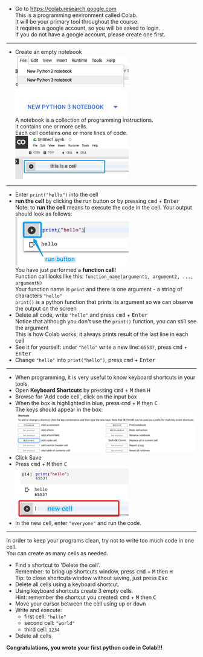 * Go to https://colab.research.google.com  
  This is a programming environment called Colab.  
  It will be your primary tool throughout the course.  
  It requires a google account, so you will be asked to login.  
  If you do not have a google account, please create one first.  
---
* Create an empty notebook  
  <img src="new_notebook2.png" width="300px">  
  <img src="new_notebook1.png" width="300px">   
  A notebook is a collection of programming instructions.  
  It contains one or more cells.  
  Each cell contains one or more lines of code.  
  <img src="the-cell.png" width="300px">  
---
* Enter `print("hello")` into the cell  
* **run the cell** by clicking the run button or by pressing <kbd>cmd</kbd> + <kbd>Enter</kbd>  
  Note: to **run the cell** means to execute the code in the cell.
  Your output should look as follows:  
  <img src="hello-out.png" width="300px">  
  You have just performed a **function call**!  
  Function call looks like this: `function_name(argument1, argument2, ..., argumentN)`  
  Your function name is `print` and there is one argument - a string of characters `"hello"`  
  `print()` is a python function that prints its argument so we can observe the output on the screen  
* Delete all code, write `"hello"` and press <kbd>cmd</kbd> + <kbd>Enter</kbd>  
  Notice that although you don't use the `print()` function, you can still see the argument  
  This is how Colab works, it always prints result of the last line in each cell  
* See it for yourself: under `"hello"` write a new line: `65537`, press <kbd>cmd</kbd> + <kbd>Enter</kbd>  
* Change `"hello"` into `print("hello")`, press <kbd>cmd</kbd> + <kbd>Enter</kbd>  
---
* When programming, it is very useful to know keyboard shortcuts in your tools
* Open **Keyboard Shortcuts** by pressing <kbd>cmd</kbd> + <kbd>M</kbd> then <kbd>H</kbd>
* Browse for 'Add code cell', click on the input box
* When the box is highlighted in blue, press <kbd>cmd</kbd> + <kbd>M</kbd> then <kbd>C</kbd>  
  The keys should appear in the box:  
  <img src="hotkeys.png" width="600px">  
* Click Save  
* Press <kbd>cmd</kbd> + <kbd>M</kbd> then <kbd>C</kbd>  
  <img src="newcell.png" width="300px">
* In the new cell, enter `"everyone"` and run the code. 
---
  In order to keep your programs clean, try not to write too much code in one cell.  
  You can create as many cells as needed. 
* Find a shortcut to 'Delete the cell'.  
  Remember: to bring up shortcuts window, press <kbd>cmd</kbd> + <kbd>M</kbd> then <kbd>H</kbd>  
  Tip: to close shortcuts window without saving, just press <kbd>Esc</kbd>
* Delete all cells using a keyboard shortcut.
* Using keyboard shortcuts create 3 empty cells.  
  Hint: remember the shortcut you created: <kbd>cmd</kbd> + <kbd>M</kbd> then <kbd>C</kbd>
* Move your cursor between the cell using <kbd>up</kbd> or <kbd>down</kbd>  
* Write and execute:
  * first cell: `"hello"`
  * second cell: `"world"`
  * third cell: `1234`
* Delete all cells

**Congratulations, you wrote your first python code in Colab!!!**
